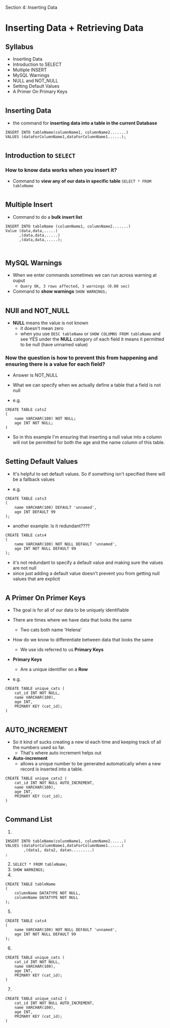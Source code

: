Section 4: Inserting Data 

# Inserting Data + Retrieving Data
## Syllabus
- Inserting Data
- Introduction to SELECT 
- Multiple INSERT
- MySQL Warnings
- NULL and NOT_NULL
- Setting Default Values
- A Primer On Primary Keys
#
## Inserting Data
- the command for **inserting data into a table in the current Database**
```
INSERT INTO tableName(columnName1, columnName2.......)
VALUES (dataForColumnName1,dataForColumnName1......);

```
#
## Introduction to `SELECT`

### How to know data works when you insert it?

- Command to **view any of our data in specific table**
`SELECT * FROM tableName`

#
## Multiple Insert
- Command to do a **bulk insert list**
```
INSERT INTO tableName (columnName1, columnName2.......)
Value (data,data,.....)
	  ,(data,data,.....)
	  ,(data,data,.....);
	
```
#
## MySQL Warnings
- When we enter commands sometimes we can run across warning at ouput
	- `Query OK, 3 rows affected, 3 warnings (0.00 sec)`
- Command to **show warnings**
`SHOW WARNINGS;`

#
## NUll and NOT_NULL
- **NULL** means the value is not known
	- it doesn't mean zero
	- when you use `DESC tableName` or `SHOW COLUMNS FROM tableName` and see YES under the **NULL** category of each field it means it permitted to be null (have unnamed value)

### Now the question is how to prevent this from happening and ensuring there is a value for each field?

- Answer is NOT_NULL
- What we can specify when we actually define a table that a field is not null

- e.g.

```
CREATE TABLE cats2 
(
	name VARCHAR(100) NOT NULL;
	age INT NOT NULL;
)
```

- So in this example I'm ensuring that inserting a null value into a column will not be permitted for both the age and the name column of this table.

#
## Setting Default Values
- It's helpful to set default values. So if something isn't specified there will be a fallback values

- e.g.

```
CREATE TABLE cats3 
(
	name VARCHAR(100) DEFAULT 'unnamed',
	age INT DEFAULT 99
);
```

- another example: Is it redundant????

```
CREATE TABLE cats4
(
	name VARCHAR(100) NOT NULL DEFAULT 'unnamed',
	age INT NOT NULL DEFAULT 99
);
```

- it's not redundant to specify a default value and making sure the values are not null
- since just adding a default value doesn't prevent you from getting null values that are explicit
#
## A Primer On Primer Keys
- The goal is for all of our data to be uniquely identifiable 
- There are times where we have data that looks the same 
	- Two cats both name 'Helena'
- How do we know to differentiate between data that looks the same
	- We use ids referred to us **Primary Keys**
- **Primary Keys**
	- Are a unique identifier on a **Row** 

- e.g.

```
CREATE TABLE unique_cats (
	cat_id INT NOT NULL,	
	name VARCHAR(100),
	age INT,
	PRIMARY KEY (cat_id);
)
```
#
## AUTO_INCREMENT
- So it kind of sucks creating a new id each time and keeping track of all the numbers used so far.
	- That's where auto increment helps out
- **Auto-increment**
	-  allows a unique number to be generated automatically when a new record is inserted into a table.


```
CREATE TABLE unique_cats2 (
	cat_id INT NOT NULL AUTO_INCREMENT,	
	name VARCHAR(100),
	age INT,
	PRIMARY KEY (cat_id);
)
```

#
## Command List
1. 
```
INSERT INTO tableName(colunmName1, columnName2......)
VALUES (dataForColumnName1,dataForColumnName1......)
		,(data1, data2, datan.........)
;
```
2. `SELECT * FROM tableName;`
3. `SHOW WARNINGS;`
4. 
```
CREATE TABLE tableName 
(
	columnName DATATYPE NOT NULL,
	columnName DATATYPE NOT NULL
);
```
5. 
```
CREATE TABLE cats4
(
	name VARCHAR(100) NOT NULL DEFAULT 'unnamed',
	age INT NOT NULL DEFAULT 99
);
```

6. 
```
CREATE TABLE unique_cats (
	cat_id INT NOT NULL,	
	name VARCHAR(100),
	age INT,
	PRIMARY KEY (cat_id);
)
```
7. 
```
CREATE TABLE unique_cats2 (
	cat_id INT NOT NULL AUTO_INCREMENT,	
	name VARCHAR(100),
	age INT,
	PRIMARY KEY (cat_id);
)
```